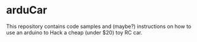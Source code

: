 # arduCar

This repository contains code samples and (maybe?) instructions on how to use an arduino
to Hack a cheap (under $20) toy RC car.
